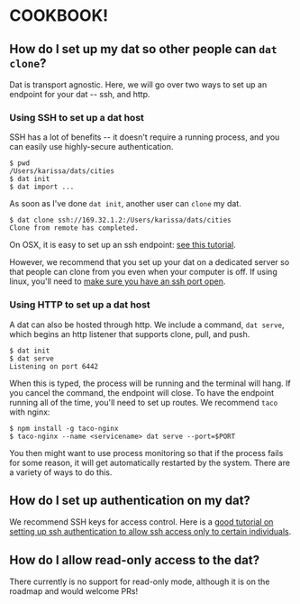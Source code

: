 # COOKBOOK!


## How do I set up my dat so other people can `dat clone`?

Dat is transport agnostic. Here, we will go over two ways to set up an endpoint for your dat -- ssh, and http.

### Using SSH to set up a dat host

SSH has a lot of benefits -- it doesn't require a running process, and you can easily use highly-secure authentication.

```
$ pwd
/Users/karissa/dats/cities
$ dat init
$ dat import ...
```

As soon as I've done `dat init`, another user can `clone` my dat.

```
$ dat clone ssh://169.32.1.2:/Users/karissa/dats/cities
Clone from remote has completed.
```

On OSX, it is easy to set up an ssh endpoint: [see this tutorial](https://support.apple.com/kb/PH18726?locale=en_US).

However, we recommend that you set up your dat on a dedicated server so that people can clone from you even when your computer is off. If using linux, you'll need to [make sure you have an ssh port open](http://www.cyberciti.biz/faq/linux-open-iptables-firewall-port-22-23/).

### Using HTTP to set up a dat host

A dat can also be hosted through http. We include a command, `dat serve`, which begins an http listener that supports clone, pull, and push.

```
$ dat init
$ dat serve
Listening on port 6442

```

When this is typed, the process will be running and the terminal will hang. If you cancel the command, the endpoint will close. To have the endpoint running all of the time, you'll need to set up routes. We recommend `taco` with nginx:

```
$ npm install -g taco-nginx
$ taco-nginx --name <servicename> dat serve --port=$PORT
```

You then might want to use process monitoring so that if the process fails for some reason, it will get automatically restarted by the system. There are a variety of ways to do this.

## How do I set up authentication on my dat?

We recommend SSH keys for access control. Here is a [good tutorial on setting up ssh authentication to allow ssh access only to certain individuals](https://www.digitalocean.com/community/tutorials/how-to-set-up-ssh-keys--2).


## How do I allow read-only access to the dat?

There currently is no support for read-only mode, although it is on the roadmap and would welcome PRs!